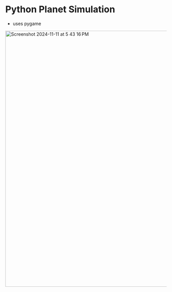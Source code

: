# Python Planet Simulation

* uses pygame

<img width="801" alt="Screenshot 2024-11-11 at 5 43 16 PM" src="https://github.com/user-attachments/assets/0781beae-4024-4946-8b18-d33deafe6e71">

